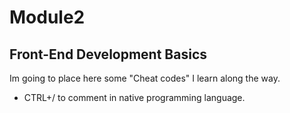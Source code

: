 # Module2
## Front-End Development Basics

Im going to place here some "Cheat codes" I learn along the way.

- CTRL+/ to comment in native programming language.

